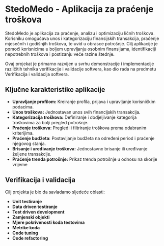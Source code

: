 # StedoMedo - Aplikacija za praćenje troškova

StedoMedo je aplikacija za praćenje, analizu i optimizaciju ličnih troškova. Korisniku omogućava unos i kategorizaciju finansijskih transakcija, praćenje mjesečnih i godišnjih troškova, te uvid u obrasce potrošnje. Cilj aplikacije je pomoći korisnicima u boljem upravljanju osobnim finansijama, identifikaciji nepotrebnih troškova i postizanju veće razine štednje.

Ovaj projekat je primarno razvijen u svrhu demonstracije i implementacije različitih tehnika verifikacije i validacije softvera, kao dio rada na predmetu Verifikacija i validacija softvera.  

## Ključne karakteristike aplikacije

*   **Upravljanje profilom:** Kreiranje profila, prijava i upravljanje korisničkim podacima.
*   **Unos troškova:** Jednostavan unos svih financijskih transakcija.
*   **Kategorizacija troškova:** Definiranje i dodjeljivanje kategorija troškovima za bolji pregled potrošnje.
*   **Praćenje troškova:** Pregledi i filtriranje troškova prema odabranim kriterijima.
*   **Praćenje budžeta:** Postavljanje budžeta na određeni period i praćenje njegovog stanja.
*   **Brisanje i uređivanje troškova:** Jednostavno brisanje ili uređivanje željene transakcije.
*   **Praćenje trenda potrošnje:** Prikaz trenda potrošnje u odnosu na skorije vrijeme

## Verifikacija i validacija
Cilj projekta je bio da savladamo sljedeće oblasti:

*  **Unit testiranje**
*  **Data driven testiranje**
*  **Test driven development**
*  **Zamjenski objekti**
*  **Mjere pokrivenosti koda testovima**
*  **Metrike koda**
*  **Code tuning**
*  **Code refactoring**
